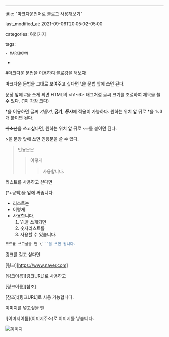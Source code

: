 ---

title: "마크다운언어로 블로그 사용해보기"

last_modified_at: 2021-09-06T20:05:02-05:00

categories: 여러가지

tags:

 	- MARKDOWN

-

#마크다운 문법을 이용하여 블로깅을 해보자

마크다운 문법을 그대로 보여주고 싶다면 \을 문법 앞에 쓰면 된다.

문장 앞에 \#을 쓰게 되면 HTML의 <h1~6> 태그처럼 글씨 크기를 조절하여 제목을 쓸 수 있다. (1이 가장 크다)

\*을 이용하면 글씨 *기울기*, **굵기**, ***동시***에 적용이 가능하다. 원하는 위치 앞 뒤로 *을 1~3개 붙이면 된다.

~~취소선~~을 쓰고싶다면, 원하는 위치 앞 뒤로 \~~를 붙이면 된다.

\>을 문장 앞에 쓰면 인용문을 쓸 수 있다.

> 인용문은
>
> > 이렇게
> >
> > > 사용합니다.



리스트를 사용하고 싶다면

(\*+공백)을 앞에 써줍니다.

* 리스트는
* 이렇게
* 사용합니다.
  1.  \1.을 쓰게되면 
  2. 숫자리스트를
  3. 사용할 수 있습니다.



```javascript
코드를 쓰고싶을 땐 \```을 쓰면 됩니다.
```



링크를 걸고 싶다면

[링크][https://www.naver.com]

\[링크이름]\[링크URL]로 사용하고	

\[링크이름][참조]

\[참조]:\[링크URL]로 사용 가능합니다.



이미지를 넣고싶을 땐

\!\[이미지이름]\(이미지주소)로 이미지를 넣습니다.

![이미지](https://pbs.twimg.com/media/EU6FCp1UMAQUBwW.jpg)

